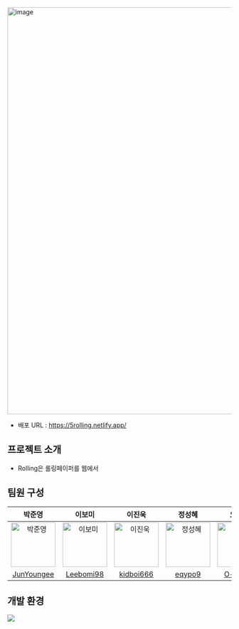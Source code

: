 <img width="916" alt="image" src="https://github.com/Codeit-Sprint-Part2-5team/Rolling/assets/105799083/133f2259-f169-458a-9234-4ff2ba0e75c0">  

<br>

- 배포 URL : https://5rolling.netlify.app/


## 프로젝트 소개

  - Rolling은 롤링페이퍼를 웹에서  


## 팀원 구성

|박준영|이보미|이진욱|정성혜|오다은|
|:---:|:---:|:---:|:---:|:---:|
|<img src="https://github.com/Codeit-Sprint-Part2-5team/Rolling/assets/105799083/58012212-d77b-4e4e-ad06-8e5bada646b6" width="100" alt="박준영" />|<img src="https://github.com/Codeit-Sprint-Part2-5team/Rolling/assets/105799083/e6fce7e8-820c-4e96-8434-8c43a565ba29" width="100" alt="이보미" />|<img src="https://github.com/Codeit-Sprint-Part2-5team/Rolling/assets/105799083/790302e8-55b9-48ae-93f2-8f5bed2584b5" width="100" alt="이진욱" />|<img src="https://github.com/Codeit-Sprint-Part2-5team/Rolling/assets/105799083/5984c657-ddc6-4971-8d61-e66d8a8589a5" width="100" alt="정성혜" />|<img src="https://github.com/Codeit-Sprint-Part2-5team/Rolling/assets/105799083/41a83c4c-5ccd-48b4-a3a8-7dcc1939360c" width="100" alt="오다은" />|
|<a href="https://github.com/JunYoungee">JunYoungee</a>|<a href="https://github.com/Leebomi98">Leebomi98</a>|<a href="https://github.com/kidboi666">kidboi666</a>|<a href="https://github.com/eqypo9">eqypo9</a>|<a href="https://github.com/O-daeun">O-daeun</a>|


## 개발 환경

<img src="https://img.shields.io/badge/React-61DAFB?style=for-the-badge&logo=React&logoColor=black">
